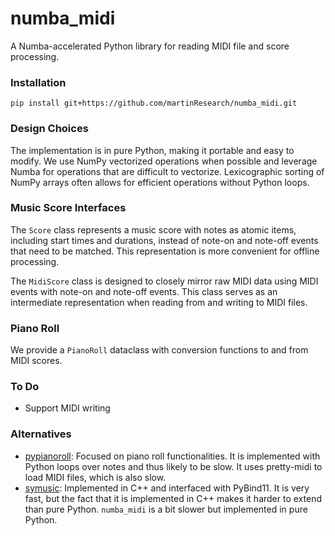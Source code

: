 # numba_midi
A Numba-accelerated Python library for reading MIDI file and score processing.

### Installation 


```
pip install git+https://github.com/martinResearch/numba_midi.git
```


### Design Choices

The implementation is in pure Python, making it portable and easy to modify. We use NumPy vectorized operations when possible and leverage Numba for operations that are difficult to vectorize. Lexicographic sorting of NumPy arrays often allows for efficient operations without Python loops.

### Music Score Interfaces

The `Score` class represents a music score with notes as atomic items, including start times and durations, instead of note-on and note-off events that need to be matched. This representation is more convenient for offline processing.

The `MidiScore` class is designed to closely mirror raw MIDI data using MIDI events with note-on and note-off events. This class serves as an intermediate representation when reading from and writing to MIDI files.

### Piano Roll

We provide a `PianoRoll` dataclass with conversion functions to and from MIDI scores.

### To Do

* Support MIDI writing

### Alternatives

* [pypianoroll](https://github.com/salu133445/pypianoroll): Focused on piano roll functionalities. It is implemented with Python loops over notes and thus likely to be slow. It uses pretty-midi to load MIDI files, which is also slow.
* [symusic](https://github.com/Yikai-Liao/symusic): Implemented in C++ and interfaced with PyBind11. It is very fast, but the fact that it is implemented in C++ makes it harder to extend than pure Python. `numba_midi` is a bit slower but implemented in pure Python.